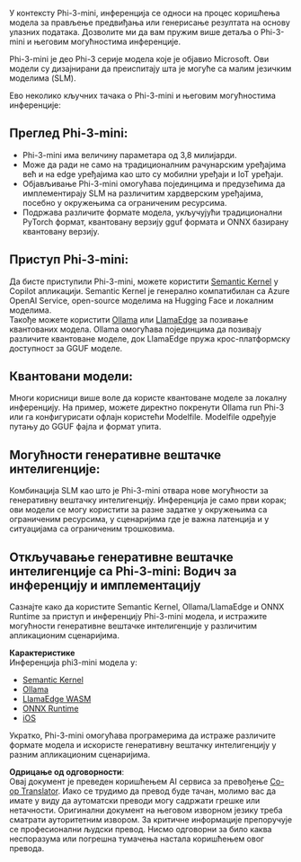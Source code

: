 <!--
CO_OP_TRANSLATOR_METADATA:
{
  "original_hash": "f1ff728038c4f554b660a36b76cbdd6e",
  "translation_date": "2025-07-16T21:13:18+00:00",
  "source_file": "md/01.Introduction/03/overview.md",
  "language_code": "sr"
}
-->
У контексту Phi-3-mini, инференција се односи на процес коришћења модела за прављење предвиђања или генерисање резултата на основу улазних података. Дозволите ми да вам пружим више детаља о Phi-3-mini и његовим могућностима инференције.

Phi-3-mini је део Phi-3 серије модела које је објавио Microsoft. Ови модели су дизајнирани да преиспитају шта је могуће са малим језичким моделима (SLM).

Ево неколико кључних тачака о Phi-3-mini и његовим могућностима инференције:

## **Преглед Phi-3-mini:**
- Phi-3-mini има величину параметара од 3,8 милијарди.
- Може да ради не само на традиционалним рачунарским уређајима већ и на edge уређајима као што су мобилни уређаји и IoT уређаји.
- Објављивање Phi-3-mini омогућава појединцима и предузећима да имплементирају SLM на различитим хардверским уређајима, посебно у окружењима са ограниченим ресурсима.
- Подржава различите формате модела, укључујући традиционални PyTorch формат, квантовану верзију gguf формата и ONNX базирану квантовану верзију.

## **Приступ Phi-3-mini:**
Да бисте приступили Phi-3-mini, можете користити [Semantic Kernel](https://github.com/microsoft/SemanticKernelCookBook?WT.mc_id=aiml-138114-kinfeylo) у Copilot апликацији. Semantic Kernel је генерално компатибилан са Azure OpenAI Service, open-source моделима на Hugging Face и локалним моделима.  
Такође можете користити [Ollama](https://ollama.com) или [LlamaEdge](https://llamaedge.com) за позивање квантованих модела. Ollama омогућава појединцима да позивају различите квантоване моделе, док LlamaEdge пружа крос-платформску доступност за GGUF моделе.

## **Квантовани модели:**
Многи корисници више воле да користе квантоване моделе за локалну инференцију. На пример, можете директно покренути Ollama run Phi-3 или га конфигурисати офлајн користећи Modelfile. Modelfile одређује путању до GGUF фајла и формат упита.

## **Могућности генеративне вештачке интелигенције:**
Комбинација SLM као што је Phi-3-mini отвара нове могућности за генеративну вештачку интелигенцију. Инференција је само први корак; ови модели се могу користити за разне задатке у окружењима са ограниченим ресурсима, у сценаријима где је важна латенција и у ситуацијама са ограниченим трошковима.

## **Откључавање генеративне вештачке интелигенције са Phi-3-mini: Водич за инференцију и имплементацију**  
Сазнајте како да користите Semantic Kernel, Ollama/LlamaEdge и ONNX Runtime за приступ и инференцију Phi-3-mini модела, и истражите могућности генеративне вештачке интелигенције у различитим апликационим сценаријима.

**Карактеристике**  
Инференција phi3-mini модела у:

- [Semantic Kernel](https://github.com/Azure-Samples/Phi-3MiniSamples/tree/main/semantickernel?WT.mc_id=aiml-138114-kinfeylo)  
- [Ollama](https://github.com/Azure-Samples/Phi-3MiniSamples/tree/main/ollama?WT.mc_id=aiml-138114-kinfeylo)  
- [LlamaEdge WASM](https://github.com/Azure-Samples/Phi-3MiniSamples/tree/main/wasm?WT.mc_id=aiml-138114-kinfeylo)  
- [ONNX Runtime](https://github.com/Azure-Samples/Phi-3MiniSamples/tree/main/onnx?WT.mc_id=aiml-138114-kinfeylo)  
- [iOS](https://github.com/Azure-Samples/Phi-3MiniSamples/tree/main/ios?WT.mc_id=aiml-138114-kinfeylo)  

Укратко, Phi-3-mini омогућава програмерима да истраже различите формате модела и искористе генеративну вештачку интелигенцију у разним апликационим сценаријима.

**Одрицање од одговорности**:  
Овај документ је преведен коришћењем AI сервиса за превођење [Co-op Translator](https://github.com/Azure/co-op-translator). Иако се трудимо да превод буде тачан, молимо вас да имате у виду да аутоматски преводи могу садржати грешке или нетачности. Оригинални документ на његовом изворном језику треба сматрати ауторитетним извором. За критичне информације препоручује се професионални људски превод. Нисмо одговорни за било каква неспоразума или погрешна тумачења настала коришћењем овог превода.